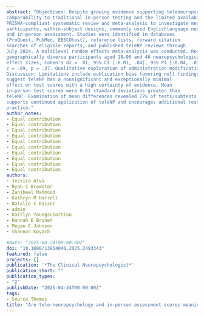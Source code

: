 ```yaml
---
abstract: "Objectives: Despite growing evidence supporting teleneuropsychology (teleNP), clinicians have voiced concerns about
comparability to traditional in-person testing and the limited availability of teleNP practice guidelines. In response, we completed a
PRISMA-compliant systematic review and meta-analysis to investigate mean score differences in the context of test-level administration modifications. Methods: Eligible studies included adult
participants, within-subject designs, commonly used Englishlanguage neuropsychological tests, and mean test scores for teleNP
and in-person assessment. Studies were identified in databases
(ProQuest, PubMed, EBSCOhost), reference lists, forward citation
searches of eligible reports, and published teleNP reviews through
July 2024. A multilevel random effects meta-analysis was conducted. Results: Twenty-four studies including 1,197 clinically and
geographically diverse participants aged 18–96 and 46 neuropsychological tests representing 11 cognitive domains were synthesized. Results revealed a statistically nonsignificant mean of true
effect sizes, Cohen's dz = .01, 95% CI [-0.01, .04], 95% PI [-0.04, .07],
z = .89, p = .37. Qualitative exploration of administration modifications revealed extensive variability and inconsistent reporting.
Discussion: Limitations include publication bias favoring null findings. Risk of bias was judged to be low for most studies. Findings
suggest teleNP has a nonsignificant and exceptionally minimal
effect on test scores with a high certainty of evidence. Mean
in-person test scores were 0.01 standard deviations greater than
teleNP. Examination of mean differences revealed 77% of tests/subtests with a difference of less than one point. This updated review
supports continued application of teleNP and encourages additional research on administration modifications to standardize
practice."
author_notes:
- Equal contribution
- Equal contribution
- Equal contribution
- Equal contribution
- Equal contribution
- Equal contribution
- Equal contribution
- Equal contribution
- Equal contribution
- Equal contribution
authors:
- Jessica Alva
- Ryan C Brewster
- Zanjbeel Mahmood
- Kathryn M Harrell
- Natalie C Kaiser
- admin
- Kaitlyn Youngsciortino
- Hannah E Brunet
- Megan E Johnson
- Shannon Kovach

#date: "2025-04-24T00:00:00Z"
doi: "10.1080/13854046.2025.2493343"
featured: false
projects: []
publication: '*The Clinical Neuropsychologist*'
publication_short: ""
publication_types:
- "2"
publishDate: "2025-04-24T00:00:00Z"
tags:
- Source Themes
title: "Are tele-neuropsychology and in-person assessment scores meaningfully different? A systematic review and meta-analysis"
---
```




